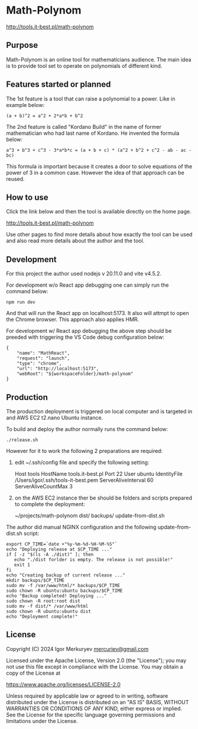# Math-Polynom

http://tools.it-best.pl/math-polynom

## Purpose

Math-Polynom is an online tool for mathematicians audience.
The main idea is to provide tool set to operate on polynomials of different kind.

## Features started or planned

The 1st feature is a tool that can raise a polynomial to a power. Like in example below:

    (a + b)^2 = a^2 + 2*a*b + b^2

The 2nd feature is called "Kordano Build" in the name of former mathematician who had last name of Kordano.
He invented the formula below:

    a^3 + b^3 + c^3 - 3*a*b*c = (a + b + c) * (a^2 + b^2 + c^2 - ab - ac - bc)

This formula is important because it creates a door to solve equations of the power of 3 in a common case.
However the idea of that approach can be reused.

## How to use

Click the link below and then the tool is available directly on the home page.

http://tools.it-best.pl/math-polynom

Use other pages to find more details about how exactly the tool can be used and also read more details about the author and the tool.

## Development

For this project the author used nodejs v 20.11.0 and vite v4.5.2.

For development w/o React app debugging one can simply run the command below:

    npm run dev

And that will run the React app on localhost:5173. It also will attmpt to open the Chrome browser.
This approach also applies HMR.

For development w/ React app debugging the above step should be preeded with triggering the VS Code debug configuration below:

    {
        "name": "MathReact",
        "request": "launch",
        "type": "chrome",
        "url": "http://localhost:5173",
        "webRoot": "${workspaceFolder}/math-polynom"
    }

## Production

The production deployment is triggered on local computer and is targeted in and AWS EC2 t2.nano Ubuntu instance.

To build and deploy the author normally runs the command below:

    ./release.sh

However for it to work the following 2 preparations are required:

1) edit ~/.ssh/config file and specify the following setting:

    Host tools
        HostName tools.it-best.pl
        Port 22
        User ubuntu
        IdentityFile /Users/igor/.ssh/tools-it-best.pem
        ServerAliveInterval 60
        ServerAliveCountMax 3

2) on the AWS EC2 instance ther be should be folders and scripts prepared to complete the deployment:

    ~/projects/math-polynom
        dist/
        backups/
        update-from-dist.sh

The author did manual NGINX configuration and the following update-from-dist.sh script:

    export CP_TIME=`date +"%y-%m-%d-%H-%M-%S"`
    echo "Deploying release at $CP_TIME ..."
    if [ -z "$(ls -A ./dist)" ]; then
       echo "./dist forlder is empty. The release is not possible!"
       exit 1
    fi
    echo "Creating backup of current release ..."
    mkdir backups/$CP_TIME
    sudo mv -f /var/www/html/* backups/$CP_TIME
    sudo chown -R ubuntu:ubuntu backups/$CP_TIME
    echo "Backup completed! Deploying ..."
    sudo chown -R root:root dist 
    sudo mv -f dist/* /var/www/html
    sudo chown -R ubuntu:ubuntu dist
    echo "Deployment complete!"

## License

Copyright (C) 2024 Igor Merkuryev mercuriev@gmail.com

Licensed under the Apache License, Version 2.0 (the "License"); you may not use this file except in compliance with the License. You may obtain a copy of the License at

https://www.apache.org/licenses/LICENSE-2.0

Unless required by applicable law or agreed to in writing, software distributed under the License is distributed on an "AS IS" BASIS, WITHOUT WARRANTIES OR CONDITIONS OF ANY KIND, either express or implied. See the License for the specific language governing permissions and limitations under the License.